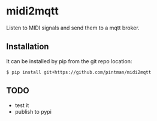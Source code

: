 # midi2mqtt
Listen to MIDI signals and send them to a mqtt broker.

## Installation

It can be installed by pip from the git repo location:

    $ pip install git+https://github.com/pintman/midi2mqtt

## TODO
- test it
- publish to pypi
